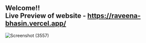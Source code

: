 ## Welcome!! <br/> Live Preview of website - https://raveena-bhasin.vercel.app/

![Screenshot (3557)](https://user-images.githubusercontent.com/73697080/166926949-e98176c4-0950-425e-b5fb-80a49d92dcfc.png)
